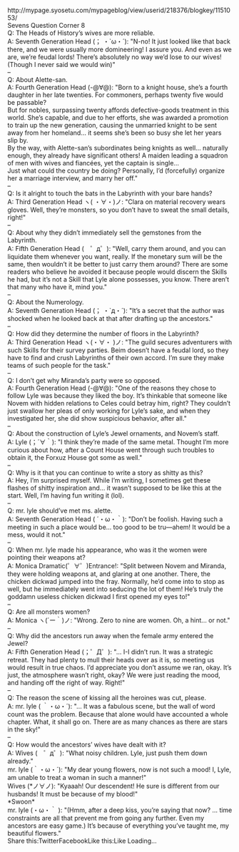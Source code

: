 <br/>
http://mypage.syosetu.com/mypageblog/view/userid/218376/blogkey/1151053/<br/>
Sevens Question Corner 8<br/>
Q: The Heads of History’s wives are more reliable.<br/>
A: Seventh Generation Head (； ・`ω・´): "N-no! It just looked like that back there, and we were usually more domineering! I assure you. And even as we are, we’re feudal lords! There’s absolutely no way we’d lose to our wives! (Though I never said we would win)"<br/>
–<br/>
Q: About Alette-san.<br/>
A: Fourth Generation Head (-@∀@): "Born to a knight house, she’s a fourth daughter in her late twenties. For commoners, perhaps twenty five would be passable?<br/>
But for nobles, surpassing twenty affords defective-goods treatment in this world. She’s capable, and due to her efforts, she was awarded a promotion to train up the new generation, causing the unmarried knight to be sent away from her homeland… it seems she’s been so busy she let her years slip by.<br/>
By the way, with Alette-san’s subordinates being knights as well… naturally enough, they already have significant others! A maiden leading a squadron of men with wives and fiancées, yet the captain is single…<br/>
Just what could the country be doing? Personally, I’d (forcefully) organize her a marriage interview, and marry her off."<br/>
–<br/>
Q: Is it alright to touch the bats in the Labyrinth with your bare hands?<br/>
A: Third Generation Head ヽ( ・∀・)ノ: "Clara on material recovery wears gloves. Well, they’re monsters, so you don’t have to sweat the small details, right!"<br/>
–<br/>
Q: About why they didn’t immediately sell the gemstones from the Labyrinth.<br/>
A: Fifth Generation Head (　゜д゜): "Well, carry them around, and you can liquidate them whenever you want, really. If the monetary sum will be the same, then wouldn’t it be better to just carry them around? There are some readers who believe he avoided it because people would discern the Skills he had, but it’s not a Skill that Lyle alone possesses, you know. There aren’t that many who have it, mind you."<br/>
–<br/>
Q: About the Numerology.<br/>
A: Seventh Generation Head (； ・`д・´): "It’s a secret that the author was shocked when he looked back at that after drafting up the ancestors."<br/>
–<br/>
Q: How did they determine the number of floors in the Labyrinth?<br/>
A: Third Generation Head ヽ(・∀・ )ノ: "The guild secures adventurers with such Skills for their survey parties. Beim doesn’t have a feudal lord, so they have to find and crush Labyrinths of their own accord. I’m sure they make teams of such people for the task."<br/>
–<br/>
Q: I don’t get why Miranda’s party were so opposed.<br/>
A: Fourth Generation Head (-@∀@): "One of the reasons they chose to follow Lyle was because they liked the boy. It’s thinkable that someone like Novem with hidden relations to Celes could betray him, right? They couldn’t just swallow her pleas of only working for Lyle’s sake, and when they investigated her, she did show suspicious behavior, after all."<br/>
–<br/>
Q: About the construction of Lyle’s Jewel ornaments, and Novem’s staff.<br/>
A: Lyle (；´∀｀): "I think they’re made of the same metal. Thought I’m more curious about how, after a Count House went through such troubles to obtain it, the Forxuz House got some as well."<br/>
–<br/>
Q: Why is it that you can continue to write a story as shitty as this?<br/>
A: Hey, I’m surprised myself. While I’m writing, I sometimes get these flashes of shitty inspiration and… it wasn’t supposed to be like this at the start. Well, I’m having fun writing it (lol).<br/>
–<br/>
Q: mr. lyle should’ve met ms. alette.<br/>
A: Seventh Generation Head ( ´・ω・｀): "Don’t be foolish. Having such a meeting in such a place would be… too good to be tru—ahem! It would be a mess, would it not."<br/>
–<br/>
Q: When mr. lyle made his appearance, who was it the women were pointing their weapons at?<br/>
A: Monica Dramatic(゜∀゜)Entrance!: "Split between Novem and Miranda, they were holding weapons at, and glaring at one another. There, the chicken dickwad jumped into the fray. Normally, he’d come into to stop as well, but he immediately went into seducing the lot of them! He’s truly the goddamn useless chicken dickwad I first opened my eyes to!"<br/>
–<br/>
Q: Are all monsters women?<br/>
A: Monica ヽ(´ー｀)ノ: "Wrong. Zero to nine are women. Oh, a hint… or not."<br/>
–<br/>
Q: Why did the ancestors run away when the female army entered the Jewel?<br/>
A: Fifth Generation Head (；゜Д゜): "… I-I didn’t run. It was a strategic retreat. They had plenty to mull their heads over as it is, so meeting us would result in true chaos. I’d appreciate you don’t assume we ran, okay. It’s just, the atmosphere wasn’t right, okay? We were just reading the mood, and handing off the right of way. Right!"<br/>
–<br/>
Q: The reason the scene of kissing all the heroines was cut, please.<br/>
A: mr. lyle ( ｀・ω・´): "… It was a fabulous scene, but the wall of word count was the problem. Because that alone would have accounted a whole chapter. What, it shall go on. There are as many chances as there are stars in the sky!"<br/>
–<br/>
Q: How would the ancestors’ wives have dealt with it?<br/>
A: Wives (　゜д゜): "What noisy children. Lyle, just push them down already."<br/>
mr. lyle (｀・ω・´): "My dear young flowers, now is not such a mood! I, Lyle, am unable to treat a woman in such a manner!"<br/>
Wives (*ノ∀ノ): "Kyaaah! Our descendent! He sure is different from our husbands! It must be because of my blood!"<br/>
*Swoon*<br/>
mr. lyle (・ω・｀ ): "(Hmm, after a deep kiss, you’re saying that now? … time constraints are all that prevent me from going any further. Even my ancestors are easy game.) It’s because of everything you’ve taught me, my beautiful flowers."<br/>
Share this:TwitterFacebookLike this:Like Loading... <br/>
